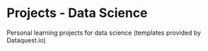 # Projects - Data Science
Personal learning projects for data science (templates provided by Dataquest.io)
